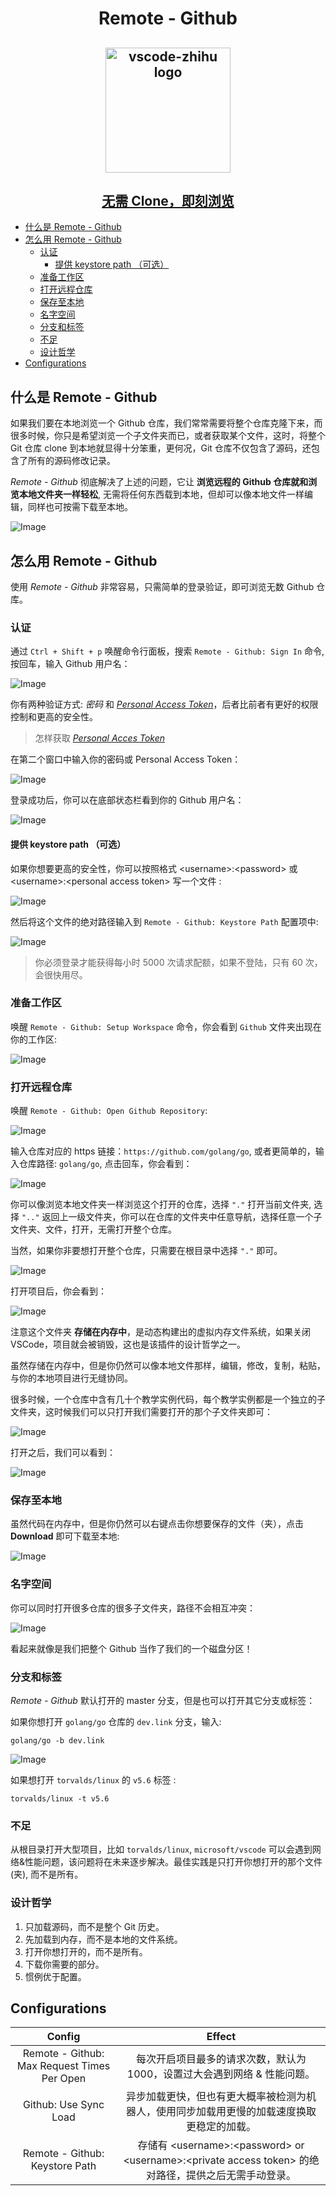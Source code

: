 <h1 align="center"> Remote - Github </h1>

<h2 align="center" margin="auto 0">
  <img src="https://pic4.zhimg.com/80/v2-5fb9e9776207d111993e3460f3bf6b11.png" alt="vscode-zhihu logo" width="200px" /></a>
</h2>
 
<h2 align="center">
<a href="https://github.com/niudai/VSCode-Zhihu"> 无需 Clone，即刻浏览</a>
</h2> 

- [什么是 Remote - Github](#什么是-remote-github)
- [怎么用 Remote - Github](#怎么用-remote-github)
  - [认证](#认证)
    - [提供 keystore path （可选）](#提供-keystore-path-可选)
  - [准备工作区](#准备工作区)
  - [打开远程仓库](#打开远程仓库)
  - [保存至本地](#保存至本地)
  - [名字空间](#名字空间)
  - [分支和标签](#分支和标签)
  - [不足](#不足)
  - [设计哲学](#设计哲学)
- [Configurations](#configurations)

## 什么是 Remote - Github

如果我们要在本地浏览一个 Github 仓库，我们常常需要将整个仓库克隆下来，而很多时候，你只是希望浏览一个子文件夹而已，或者获取某个文件，这时，将整个 Git 仓库 clone 到本地就显得十分笨重，更何况，Git 仓库不仅包含了源码，还包含了所有的源码修改记录。

*Remote - Github* 彻底解决了上述的问题，它让 **浏览远程的 Github 仓库就和浏览本地文件夹一样轻松**, 无需将任何东西载到本地，但却可以像本地文件一样编辑，同样也可按需下载至本地。

![Image](https://pic4.zhimg.com/80/v2-a572ecb81ceac64d1308e500faa88099.gif)

## 怎么用 Remote - Github 

使用 *Remote - Github* 非常容易，只需简单的登录验证，即可浏览无数 Github 仓库。

### 认证

通过 `Ctrl + Shift + p` 唤醒命令行面板，搜索 `Remote - Github: Sign In` 命令, 按回车，输入 Github 用户名：

![Image](https://pic4.zhimg.com/80/v2-6b66d4a91b7eb9479f78ccb79044ff49.png)

你有两种验证方式: *密码* 和 [*Personal Access Token*](https://help.github.com/en/github/authenticating-to-github/creating-a-personal-access-token-for-the-command-line)，后者比前者有更好的权限控制和更高的安全性。

>怎样获取 [*Personal Acces Token*](https://help.github.com/en/github/authenticating-to-github/creating-a-personal-access-token-for-the-command-line)

在第二个窗口中输入你的密码或 Personal Access Token：

![Image](https://pic4.zhimg.com/80/v2-3cfaa40f4582f28e91e524fa3684f965.png)

登录成功后，你可以在底部状态栏看到你的 Github 用户名：

![Image](https://pic4.zhimg.com/80/v2-1af49126e8bb1b7784655bccc0bf5168.png)

#### 提供 keystore path （可选）

如果你想要更高的安全性，你可以按照格式 \<username\>:\<password\> 或 \<username\>:\<personal access token\> 写一个文件 :

![Image](https://pic4.zhimg.com/80/v2-3c190af9c839f3e15da5ad1cfb3c71c3.png)

然后将这个文件的绝对路径输入到 `Remote - Github: Keystore Path` 配置项中:

![Image](https://pic4.zhimg.com/80/v2-3c1f45a586ffcda859ae65aaf32abfbd.png)

>你必须登录才能获得每小时 5000 次请求配额，如果不登陆，只有 60 次，会很快用尽。

### 准备工作区

唤醒 `Remote - Github: Setup Workspace` 命令，你会看到 `Github` 文件夹出现在你的工作区:

![Image](https://pic4.zhimg.com/80/v2-c41502d51fbadd80aa98c8246c87d8ca.png)

### 打开远程仓库

唤醒 `Remote - Github: Open Github Repository`:

![Image](https://pic4.zhimg.com/80/v2-fd6c64208c0573df47a3de445a642e1c.png)

输入仓库对应的 https 链接：`https://github.com/golang/go`, 或者更简单的，输入仓库路径: `golang/go`, 点击回车，你会看到：

![Image](https://pic4.zhimg.com/80/v2-00ea9607a239544199f4122fb9485e54.png)

你可以像浏览本地文件夹一样浏览这个打开的仓库，选择 `"."` 打开当前文件夹, 选择 `".."` 返回上一级文件夹，你可以在仓库的文件夹中任意导航，选择任意一个子文件夹、文件，打开，无需打开整个仓库。

当然，如果你非要想打开整个仓库，只需要在根目录中选择 `"."` 即可。

![Image](https://pic4.zhimg.com/80/v2-e4e57af53c454614b6f963aadbd6306c.gif)

打开项目后，你会看到：

![Image](https://pic4.zhimg.com/80/v2-1e327a7e4b6542252f9acee9b7080ef6.png)

注意这个文件夹 **存储在内存中**，是动态构建出的虚拟内存文件系统，如果关闭 VSCode，项目就会被销毁，这也是该插件的设计哲学之一。

虽然存储在内存中，但是你仍然可以像本地文件那样，编辑，修改，复制，粘贴，与你的本地项目进行无缝协同。

很多时候，一个仓库中含有几十个教学实例代码，每个教学实例都是一个独立的子文件夹，这时候我们可以只打开我们需要打开的那个子文件夹即可：

![Image](https://pic4.zhimg.com/80/v2-90375d5eb8374cb177171e0e0f3bd010.png)

打开之后，我们可以看到：

![Image](https://pic4.zhimg.com/80/v2-4b40f17454f3ca8155ddf77038a770ab.png)

### 保存至本地

虽然代码在内存中，但是你仍然可以右键点击你想要保存的文件（夹），点击 **Download** 即可下载至本地:

![Image](https://pic4.zhimg.com/80/v2-944e5e04d40d3fe865326aeb8e88b65f.png)

### 名字空间

你可以同时打开很多仓库的很多子文件夹，路径不会相互冲突：

![Image](https://pic4.zhimg.com/80/v2-c1ed0895e72e589a9f53338290654e2e.png)

看起来就像是我们把整个 Github 当作了我们的一个磁盘分区！

### 分支和标签

*Remote - Github* 默认打开的 master 分支，但是也可以打开其它分支或标签：

如果你想打开 `golang/go` 仓库的 `dev.link` 分支，输入:

```
golang/go -b dev.link
```

![Image](https://pic4.zhimg.com/80/v2-845c4c30d1f9d97766129ca9794dd4ec.png)

如果想打开 `torvalds/linux` 的 `v5.6` 标签 :

```
torvalds/linux -t v5.6
```

### 不足

从根目录打开大型项目，比如 `torvalds/linux`, `microsoft/vscode` 可以会遇到网络&性能问题，该问题将在未来逐步解决。最佳实践是只打开你想打开的那个文件(夹), 而不是所有。

### 设计哲学

1. 只加载源码，而不是整个 Git 历史。
2. 先加载到内存，而不是本地的文件系统。
3. 打开你想打开的，而不是所有。
4. 下载你需要的部分。
5. 惯例优于配置。

## Configurations

| Config        | Effect           | 
| :-------------: |:-------------:| 
| Remote - Github: Max Request Times Per Open  | 每次开启项目最多的请求次数，默认为 1000，设置过大会遇到网络 & 性能问题。|
|Github: Use Sync Load    | 异步加载更快，但也有更大概率被检测为机器人，使用同步加载用更慢的加载速度换取更稳定的加载。    | 
| Remote - Github: Keystore Path | 存储有 \<username\>:\<password\> or \<username\>:\<private access token\> 的绝对路径，提供之后无需手动登录。
